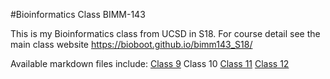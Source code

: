 #Bioinformatics Class BIMM-143

This is my Bioinformatics class from UCSD in S18. For course detail see the main class website https://bioboot.github.io/bimm143_S18/

Available markdown files include: 
[Class 9](https://github.com/Pallas24/bimm143/tree/master/Class%209_May%201st)
Class 10
[Class 11](https://github.com/Pallas24/bimm143/tree/master/Class%2011_May%208th)
[Class 12](https://github.com/Pallas24/bimm143/tree/master/Class%2012_May%2010th)
